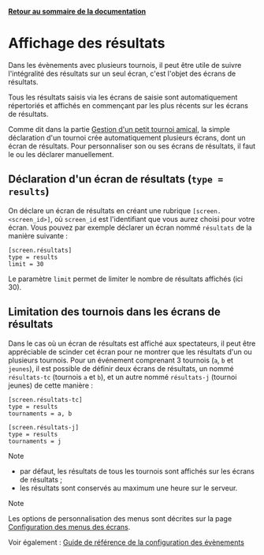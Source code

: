 **[Retour au sommaire de la documentation](../README.md)**

# Affichage des résultats

Dans les évènements avec plusieurs tournois, il peut être utile de suivre l'intégralité des résultats sur un seul écran, c'est l'objet des écrans de résultats.

Tous les résultats saisis via les écrans de saisie sont automatiquement répertoriés et affichés en commençant par les plus récents sur les écrans de résultats.

Comme dit dans la partie [Gestion d'un petit tournoi amical](11-friendly.md), la simple déclaration d'un tournoi crée automatiquement plusieurs écrans, dont un écran de résultats. Pour personnaliser son ou ses écrans de résultats, il faut le ou les déclarer manuellement.

## Déclaration d'un écran de résultats (`type = results`)

On déclare un écran de résultats en créant une rubrique `[screen.<screen_id>]`, où `screen_id` est l'identifiant que vous aurez choisi pour votre écran. Vous pouvez par exemple déclarer un écran nommé `résultats` de la manière suivante :
```
[screen.résultats]
type = results
limit = 30
```

Le paramètre `limit` permet de limiter le nombre de résultats affichés (ici 30).

## Limitation des tournois dans les écrans de résultats

Dans le cas où un écran de résultats est affiché aux spectateurs, il peut être appréciable de scinder cet écran pour ne montrer que les résultats d'un ou plusieurs tournois. Pour un événement comprenant 3 tournois (`a`, `b` et `jeunes`), il est possible de définir deux écrans de résultats, un nommé `résultats-tc` (tournois `a` et `b`), et un autre nommé `résultats-j` (tournoi jeunes) de cette manière :
```
[screen.résultats-tc]
type = results
tournaments = a, b

[screen.résultats-j]
type = results
tournaments = j
```

> [!NOTE]
> - par défaut, les résultats de tous les tournois sont affichés sur les écrans de résultats ;
> - les résultats sont conservés au maximum une heure sur le serveur.

> [!NOTE]
> Les options de personnalisation des menus sont décrites sur la page [Configuration des menus des écrans](33-menus.md).

Voir également : [Guide de référence de la configuration des évènements](40-ref.md)

